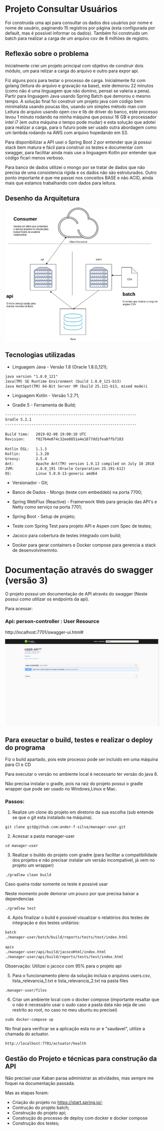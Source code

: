 # Projeto Consultar Usuários

Foi construida uma api para consultar os dados dos usuários por nome e nome de usuário, paginando 15 registros por página (esta configurada por default, mas é possível informar os dados). Também foi construido um batch  para realizar a carga de um arquivo csv de 8 milhôes de registro.

## Reflexão sobre o problema

Inicialmente criei um projeto principal com objetivo de construir dois módulo, um para relizar a carga do arquivo e outro para expor api. 

Fiz alguns pocs para testar o processo de carga. Inicialmente fiz com golang (leitura do arquivo e gravação na base), este demorou 22 minutos (como não é uma linguagem que não domino, pensei se valeria a pena). Partir para linguagem Java usando Spring Batch que demorou o mesmo tempo. A solução final foi construir um projeto java com código bem minimalista usando poucas libs, usando um simples método man com Leitura do arquivo usando open csv e lib de driver do banco, este processo levou 1 minuto rodando na minha máquina que possui 16 GB e processador intel i7 (em outra máquina o tempo pode mudar) e esta solução que adotei para realizar a carga, para o futuro pode ser usado outra abordagem como um lambda rodando na AWS com arquivo hopedando em S3.

Para disponibilizar a API usei o Spring Boot 2 por entender que já possui stack bem matura e fácil para construir os testes e documentar com swagger, para facilitar ainda mais use a linguagem Kotlin por entender que código ficari menos verboso.

Para banco de dados utilizei o mongo por se tratar de dados que não precisa de uma consistencia rigida e os dados não são estruturados. Outro ponto importante é que me passei nos conceitos BASE e não ACID, ainda mais que estamos trabalhando com dados para leitura.

## Desenho da Arquitetura

![Arquitetura](/images/arquitetura.jpg)

## Tecnologias utilizadas

* Linguagem Java - Versão 1.8 (Oracle 1.8.0_121);

```
java version "1.8.0_121"
Java(TM) SE Runtime Environment (build 1.8.0_121-b13)
Java HotSpot(TM) 64-Bit Server VM (build 25.121-b13, mixed mode)i
```

* Linguagem Kotlin - Versão 1.2.71;

* Gradle 5 - Ferramenta de Build;

```
------------------------------------------------------------
Gradle 5.2.1
------------------------------------------------------------

Build time:   2019-02-08 19:00:10 UTC
Revision:     f02764e074c32ee8851a4e1877dd1fea8ffb7183

Kotlin DSL:   1.1.3
Kotlin:       1.3.20
Groovy:       2.5.4
Ant:          Apache Ant(TM) version 1.9.13 compiled on July 10 2018
JVM:          1.8.0_191 (Oracle Corporation 25.191-b12)
OS:           Linux 5.0.0-13-generic amd64

```

* Versionador - Git;

* Banco de Dados - Mongo (teste com embeddeb) na porta 7700;

* Spring WebFlux (Reactive) - Framerwork Web para geração das API's e Netty como serviço na porta 7701;

* Spring Boot - Setup de projeto;

* Teste com Spring Test para projeto API e Aspen com Spec de testes;

* Jacoco para cobertura de testes integrado com build;

* Docker para gerar containers e Docker compose para gerencia a stack de desenvolvimemnto.

# Documentação através do swagger (versão 3)

O projeto possui um documentação de API através do swagger (Neste possui como utilizar os endpoints da api).

Para acessar:

### Api: person-controller : User Resource

http://localhost:7701/swagger-ui.html#

![Swagger](/images/swagger.png)

## Para exeuctar o build, testes e realizar o deploy do programa

Fiz o build apartado, pois este processo pode ser incluido em uma máquina para CI e CD

Para executar o versão no ambiente local é necessario ter versão  do java 8.

Não precisa instalar o gradle, pois na raiz do projeto possui o gradle wrapper que pode ser usado no Windows,Linux e Mac.

### Passos:

1) Realize um clone do projeto em diretorio da sua escolha (sub entende se que o git esta instalado na máquina).

```
git clone git@github.com:ander-f-silva/manager-user.git  
```

2) Acessar a pasta manager-user

```
cd manager-user
```

3) Realizar o buildo do projeto com gradre (para facilitar a compatibilidade dos projetos e não precisar instalar um versão incompativel, já vem no projeto um wrapper)

```
./gradlew clean build 
```

Caso queira rodar somente os teste é possivé usar 

Neste momento pode demorar um pouco por que precisa baixar a dependencias

```
./gradlew test
```

4) Após finalizar o build é possivel visualizar o relatórios dos testes de integração e dos testes unitários:

```
batch
./manager-user/batch/build/reports/tests/test/index.html

apis
./manager-user/api/build/jacocoHtml/index.html
./manager-user/api/build/reports/tests/test/index.html
```

Observação: Utilizei o jacoco com 95% para o projeto api

5) Para o funcionamento pleno da solução incluia o arquivos users.csv, lista_relevancia_1.txt e lista_relevancia_2.txt na pasta files

```
.manager-user/files

```

6) Criar um ambiente local com o docker compose (importante resaltar que o não é necessário usar o sudo caso a pasta data não seja de uso restrito ao root, no caso no meu ubuntu eu precisei) 

```
sudo docker-compose up 
```

No final para verificar se a aplicação esta no ar e "saudavel", utilize a chamada do actuator.

```
http://localhost:7701/actuator/health
```


## Gestão do Projeto e técnicas para construção da API

Não precisei usar Kaban paraa administrar as atividades, mas sempre me foquei na documentação passada.

Mas as etapas foram:

*  Criação do projeto no https://start.spring.io/;
*  Contrução do projeto batch;
*  Construção do projeto api;
*  Construção do processo de deploy com docker e docker compose
*  Construção dos testes;


